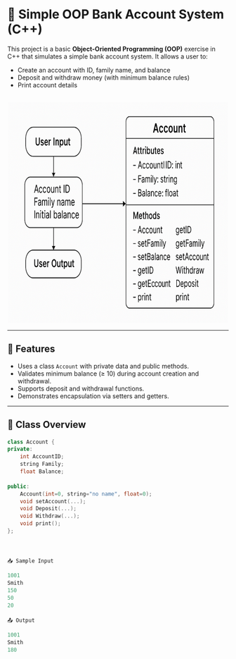 # 🏦 Simple OOP Bank Account System (C++)

This project is a basic **Object-Oriented Programming (OOP)** exercise in C++ that simulates a simple bank account system. It allows a user to:

- Create an account with ID, family name, and balance
- Deposit and withdraw money (with minimum balance rules)
- Print account details<br><br>

<div align="center">
  <img src="../images/account.png" alt="account Diagram" width="500" height="500"/>
</div>


---

## 📌 Features

- Uses a class `Account` with private data and public methods.
- Validates minimum balance (≥ 10) during account creation and withdrawal.
- Supports deposit and withdrawal functions.
- Demonstrates encapsulation via setters and getters.

---

## 🧠 Class Overview

```cpp
class Account {
private:
    int AccountID;
    string Family;
    float Balance;

public:
    Account(int=0, string="no name", float=0);
    void setAccount(...);
    void Deposit(...);
    void Withdraw(...);
    void print();
};



📥 Sample Input

1001
Smith
150
50
20

📤 Output

1001
Smith
180




